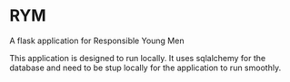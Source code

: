 # RYM
A flask application for Responsible Young Men

This application is designed to run locally.
It uses sqlalchemy for the database and need to be stup locally for the application to run smoothly.
